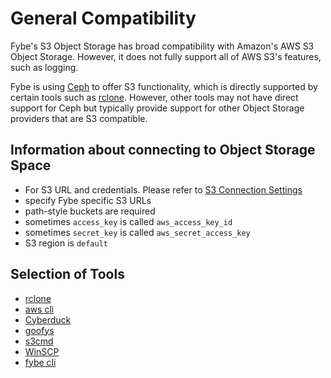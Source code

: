 # General Compatibility

Fybe's S3 Object Storage has broad compatibility with Amazon's AWS S3 Object Storage. However, it does not fully support all of AWS S3's features, such as logging.

Fybe is using [Ceph](https://ceph.com/) to offer S3 functionality, which is directly supported by certain tools such as [rclone](https://rclone.org/). However, other tools may not have direct support for Ceph but typically provide support for other Object Storage providers that are S3 compatible.

## Information about connecting to Object Storage Space

* For S3 URL and credentials. Please refer to [S3 Connection Settings](/products/object-storage/#s3-connection-urls)
* specify Fybe specific S3 URLs
* path-style buckets are required
* sometimes `access_key` is called `aws_access_key_id`
* sometimes `secret_key` is called `aws_secret_access_key`
* S3 region is `default`

## Selection of Tools

* [rclone](/products/object-storage/compatibility/rclone)
* [aws cli](/products/object-storage/compatibility/aws-cli)
* [Cyberduck](/products/object-storage/compatibility/cyberduck)
* [goofys](/products/object-storage/compatibility/goofys)
* [s3cmd](/products/object-storage/compatibility/s3cmd)
* [WinSCP](/products/object-storage/compatibility/winscp)
* [fybe cli](/products/object-storage/compatibility/fybe)
